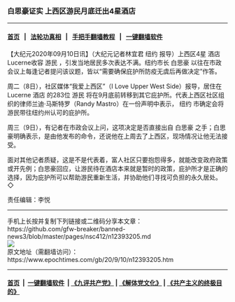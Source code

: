 ### 白思豪证实 上西区游民月底迁出4星酒店
------------------------

#### [首页](https://github.com/gfw-breaker/banned-news3/blob/master/README.md) &nbsp;&nbsp;|&nbsp;&nbsp; [法轮功真相](https://github.com/begood0513/basic/blob/master/README.md)  &nbsp;&nbsp;|&nbsp;&nbsp; [手把手翻墙教程](https://github.com/gfw-breaker/guides/wiki)  &nbsp;&nbsp;|&nbsp;&nbsp; [一键翻墙软件](https://github.com/gfw-breaker/nogfw/blob/master/README.md)  



<div><p>
 【大纪元2020年09月10日讯】（大纪元记者林宜君
 <ok href="https://www.epochtimes.com/gb/tag/%E7%BA%BD%E7%BA%A6.html">
  纽约
 </ok>
 报导）上西区4星
 <ok href="https://www.epochtimes.com/gb/tag/%E9%85%92%E5%BA%97.html">
  酒店
 </ok>
 Lucerne收容
 <ok href="https://www.epochtimes.com/gb/tag/%E6%B8%B8%E6%B0%91.html">
  游民
 </ok>
 ，引发当地居民多次表达不满。纽约市长
 <ok href="https://www.epochtimes.com/gb/tag/%E7%99%BD%E6%80%9D%E8%B1%AA.html">
  白思豪
 </ok>
 以往在市政会议上每逢记者提问该议题，皆以“需要确保庇护所防疫无虞后再做决定”作答。
</p>
<p>
 周二（8日），社区媒体“我爱上西区”（I Love Upper West Side）报导，居住在Lucerne
 <ok href="https://www.epochtimes.com/gb/tag/%E9%85%92%E5%BA%97.html">
  酒店
 </ok>
 的283位
 <ok href="https://www.epochtimes.com/gb/tag/%E6%B8%B8%E6%B0%91.html">
  游民
 </ok>
 将在9月底前转移到其它庇护所。代表上西区社区组织的律师兰迪·马斯特罗（Randy Mastro）在一份声明中表示，
 <ok href="https://www.epochtimes.com/gb/tag/%E7%BA%BD%E7%BA%A6.html">
  纽约
 </ok>
 市确定会将游民带往纽约州认可的庇护所。
</p>
<p>
 周三（9日），有记者在市政会议上问，这项决定是否直接出自
 <ok href="https://www.epochtimes.com/gb/tag/%E7%99%BD%E6%80%9D%E8%B1%AA.html">
  白思豪
 </ok>
 之手；白思豪明确表示，是由他发布的命令，还说他在上周去了上西区，现场情况让他无法接受。
</p>
<p>
 面对其他记者质疑，这是不是代表着，富人社区只要抱怨得多，就能改变政府政策或开先例；白思豪回应，让游民待在酒店本来就是暂时的政策，庇护所才是正确的选择，因为庇护所可以帮助游民重新生活，并协助他们寻找可负担的永久居处。◇
</p>
<p>
 责任编辑：李悦
</p>
</div>
<hr/>
手机上长按并复制下列链接或二维码分享本文章：<br/>
https://github.com/gfw-breaker/banned-news3/blob/master/pages/nsc412/n12393205.md <br/>
<a href='https://github.com/gfw-breaker/banned-news3/blob/master/pages/nsc412/n12393205.md'><img src='https://github.com/gfw-breaker/banned-news3/blob/master/pages/nsc412/n12393205.md.png'/></a> <br/>
原文地址（需翻墙访问）：https://www.epochtimes.com/gb/20/9/10/n12393205.htm


------------------------
#### [首页](https://github.com/gfw-breaker/banned-news3/blob/master/README.md) &nbsp;|&nbsp; [一键翻墙软件](https://github.com/gfw-breaker/nogfw/blob/master/README.md) &nbsp;| [《九评共产党》](https://github.com/gfw-breaker/9ping.md/blob/master/README.md#九评之一评共产党是什么) | [《解体党文化》](https://github.com/gfw-breaker/jtdwh.md/blob/master/README.md) | [《共产主义的终极目的》](https://github.com/gfw-breaker/gczydzjmd.md/blob/master/README.md)


<img src='http://gfw-breaker.win/banned-news3/pages/nsc412/n12393205.md' width='0px' height='0px'/>